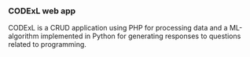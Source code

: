 ### CODExL web app ###
CODExL is a CRUD application using PHP for processing
data and a ML-algorithm implemented in Python for 
generating responses to questions related to programming.
